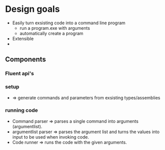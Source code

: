 ﻿# Design goals
- Easily turn exsisting code into a command line program
  - run a program.exe with arguments
  - automatically create a program 
- Extensible 
- 


## Components

### Fluent api's

### setup
- => generate commands and parameters from exsisting types/assemblies

### running code
- Command parser => parses a single command into arguments (argumentlist).
- argumentlist parser => parses the argument list and turns the values into input to be used when invoking code.
- Code runner => runs the code with the given arguments.



